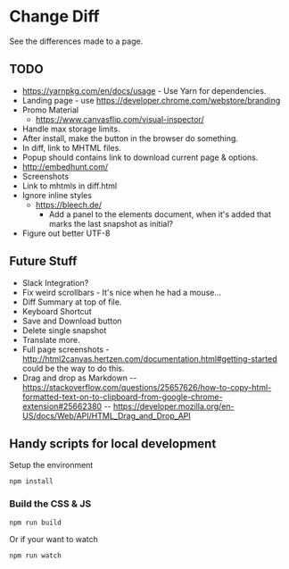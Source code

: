 # Change Diff

See the differences made to a page.

## TODO

  - https://yarnpkg.com/en/docs/usage - Use Yarn for dependencies. 
  - Landing page - use https://developer.chrome.com/webstore/branding
  - Promo Material
      - https://www.canvasflip.com/visual-inspector/
  - Handle max storage limits.
  - After install, make the button in the browser do something.
  - In diff, link to MHTML files.
  - Popup should contains link to download current page & options.
  - http://embedhunt.com/
  - Screenshots
  - Link to mhtmls in diff.html
  - Ignore inline styles
      - https://bleech.de/
        - Add a panel to the elements document, when it's added that marks the last snapshot as initial?
  - Figure out better UTF-8

## Future Stuff

  - Slack Integration?
  - Fix weird scrollbars - It's nice when he had a mouse...
  - Diff Summary at top of file.
  - Keyboard Shortcut
  - Save and Download button
  - Delete single snapshot
  - Translate more.
  - Full page screenshots - http://html2canvas.hertzen.com/documentation.html#getting-started could be the way to do this.
  - Drag and drop as Markdown 
    -- https://stackoverflow.com/questions/25657626/how-to-copy-html-formatted-text-on-to-clipboard-from-google-chrome-extension#25662380
    -- https://developer.mozilla.org/en-US/docs/Web/API/HTML_Drag_and_Drop_API

## Handy scripts for local development

Setup the environment 

    npm install

### Build the CSS & JS

    npm run build

Or if your want to watch

    npm run watch
